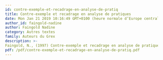 ```yaml
---
id: contre-exemple-et-recadrage-en-analyse-de-pratiq
title: Contre-exemple et recadrage en analyse de pratiques
date: Mon Jan 21 2019 10:16:49 GMT+0100 (heure normale d’Europe centrale)
author_id: faingold-nadine
author: Faingold Nadine
category: Autres textes 
family: Auteurs du Grex
description: >-
Faingold, N., (1997) Contre-exemple et recadrage en analyse de pratiques, in Pratiques de l'EdE, Vermersch et Maurel. 
pdf: /pdf/contre-exemple-et-recadrage-en-analyse-de-pratiq.pdf
---
```

